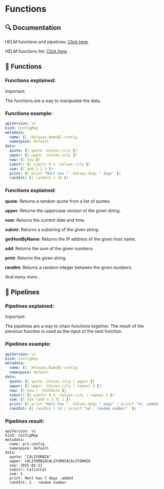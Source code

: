 # Functions

## 🔍 Documentation
HELM functions and pipelines: [Click here](https://helm.sh/docs/chart_template_guide/functions_and_pipelines/).

HELM functions list: [Click here](https://helm.sh/docs/chart_template_guide/function_list/).


## 🛫 Functions
### Functions explained:
> [!IMPORTANT]
> The functions are a way to manipulate the data.

### Functions example:
```yaml
apiVersion: v1
kind: ConfigMap
metadata:
  name: {{ .Release.Name}}-config
  namespace: default
data:
  quote: {{ quote .Values.city }}
  upper: {{ upper .Values.city }}
  now: {{ now }}
  substr: {{ substr 0 3 .Values.city }}
  sum: {{ add 1 2 3 }}
  print: {{ print "Matt has " .Values.dogs " dogs" }}
  randInt: {{ randInt 1 10 }}
```
### Functions explained:

**quote**: Returns a random quote from a list of quotes.

**upper**: Returns the uppercase version of the given string.

**now**: Returns the current date and time.

**substr**: Returns a substring of the given string.

**getHostByName**: Returns the IP address of the given host name.

**add**: Returns the sum of the given numbers.

**print**: Returns the given string.

**randInt**: Returns a random integer between the given numbers.

*And many more...*


## 🪈 Pipelines
### Pipelines explained:
> [!IMPORTANT]
> The pipelines are a way to chain functions together.
> The result of the previous function is used as the input of the next function.

### Pipelines example:
```yaml
apiVersion: v1
kind: ConfigMap
metadata:
  name: {{ .Release.Name}}-config
  namespace: default
data:
  quote: {{ quote .Values.city | upper }}
  upper: {{ upper .Values.city | repeat 3 }}
  now: {{ now |  htmlDate }}
  substr: {{ substr 0 3 .Values.city | repeat 3 }}
  sum: {{ sub (add 1 2 3) 1 }}
  print: {{ print "Matt has " .Values.dogs " dogs" | printf "%s -added" }}
  randInt: {{ randInt 1 10 | printf "%d - random number"  }}
```

### Pipelines result:
```
apiVersion: v1
kind: ConfigMap
metadata:
  name: pr1-config
  namespace: default
data:
  quote: "CALIFORNIA"
  upper: CALIFORNIACALIFORNIACALIFORNIA
  now: 2025-02-21
  substr: CalCalCal
  sum: 5
  print: Matt has 7 dogs -added
  randInt: 2 - random number
```










